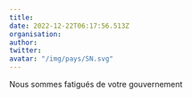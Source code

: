 ```yaml
---
title: 
date: 2022-12-22T06:17:56.513Z
organisation: 
author: 
twitter: 
avatar: "/img/pays/SN.svg"
---
```


Nous sommes fatigués de votre gouvernement